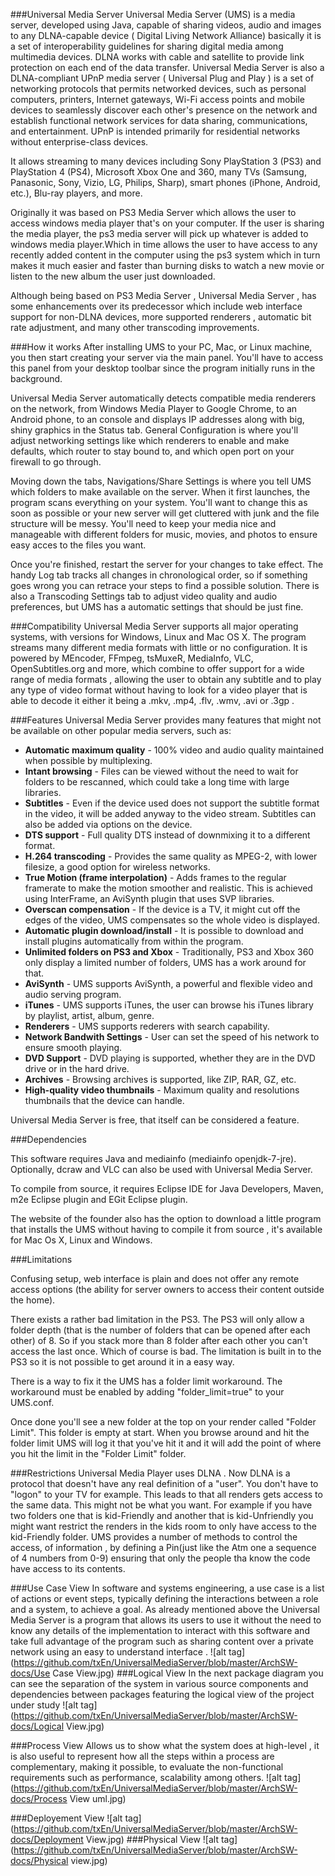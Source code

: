 
###Universal Media Server 
Universal Media Server (UMS) is a media server, developed using Java, capable of sharing  videos, audio and images to any DLNA-capable device ( Digital Living Network Alliance)  basically it is a set of interoperability guidelines for sharing digital media among multimedia devices. DLNA works with cable and satellite  to provide link protection on each end of the data transfer.
Universal Media Server is also a DLNA-compliant UPnP media server ( Universal Plug and Play ) is a set of networking protocols that permits networked devices, such as personal computers, printers, Internet gateways, Wi-Fi access points and mobile devices to seamlessly discover each other's presence on the network and establish functional network services for data sharing, communications, and entertainment. UPnP is intended primarily for residential networks without enterprise-class devices.

It allows streaming to many devices including Sony PlayStation 3 (PS3) and PlayStation 4 (PS4), Microsoft Xbox One and 360, many TVs (Samsung, Panasonic, Sony, Vizio, LG, Philips, Sharp), smart phones (iPhone, Android, etc.), Blu-ray players, and more.

Originally it was based on PS3 Media Server which allows the user to access windows media player that's on your computer. If the user is sharing the media player, the ps3 media server will pick up whatever is added to windows media player.Which in time allows the user to have access to any recently added content in the computer using the ps3 system which in turn makes it much easier and faster than burning disks to watch a new movie or listen to the new album the user just downloaded.

Although being based on PS3 Media Server , Universal Media Server , has some enhancements over its predecessor which include web interface support for non-DLNA devices, more supported renderers , automatic bit rate adjustment, and many other transcoding improvements.

###How it works
After installing UMS to your PC, Mac, or Linux machine, you then start creating your server via the main panel. You'll have to access this panel from your desktop toolbar since the program initially runs in the background.

Universal Media Server automatically detects compatible media renderers on the network, from Windows Media Player to Google Chrome, to an Android phone, to an console and displays IP addresses along with big, shiny graphics in the Status tab. General Configuration is where you'll adjust networking settings like which renderers to enable and make defaults, which router to stay bound to, and which open port on your firewall to go through.

Moving down the tabs, Navigations/Share Settings is where you tell UMS which folders to make available on the server. When it first launches, the program scans everything on your system. You'll want to change this as soon as possible or your new server will get cluttered with junk and the file structure will be messy. You'll need to keep your media nice and manageable with different folders for music, movies, and photos to ensure easy acces to the files you want.

Once you're finished, restart the server for your changes to take effect. The handy Log tab tracks all changes in chronological order, so if something goes wrong you can retrace your steps to find a possible solution. There is also a Transcoding Settings tab to adjust video quality and audio preferences, but  UMS has a automatic settings that should be just fine.

###Compatibility
Universal Media Server supports all major operating systems, with versions for Windows, Linux and Mac OS X. The program streams many different media formats with little or no configuration. It is powered by MEncoder, FFmpeg, tsMuxeR, MediaInfo, VLC, OpenSubtitles.org and more, which combine to offer support for a wide range of media formats , allowing the user to obtain any subtitle and to play any type of video format without having to look for a video player that is able to decode it either it being a .mkv, .mp4, .flv, .wmv, .avi or .3gp .

###Features
Universal Media Server provides many features that might not be available on other popular media servers, such as:  
* **Automatic maximum quality** - 100% video and audio quality maintained when possible by multiplexing.  
* **Intant browsing** - Files can be viewed without the need to wait for folders to be rescanned, which could take a long time with large libraries.  
* **Subtitles** - Even if the device used does not support the subtitle format in the video, it will be added anyway to the video stream. Subtitles can also be added via options on the device.  
* **DTS support** - Full quality DTS instead of downmixing it to a different format.  
* **H.264 transcoding** - Provides the same quality as MPEG-2, with lower filesize, a good option for wireless networks.  
* **True Motion (frame interpolation)** - Adds frames to the regular framerate to make the motion smoother and realistic. This is achieved using InterFrame, an AviSynth plugin that uses SVP libraries.  
* **Overscan compensation** - If the device is a TV, it might cut off the edges of the video, UMS compensates so the whole video is displayed.  
* **Automatic plugin download/install** - It is possible to download and install plugins automatically from within the program.  
* **Unlimited folders on PS3 and Xbox** - Traditionally, PS3 and Xbox 360 only display a limited number of folders, UMS has a work around for that.  
* **AviSynth** - UMS supports AviSynth, a powerful and flexible video and audio serving program.  
* **iTunes** - UMS supports iTunes, the user can browse his iTunes library by playlist, artist, album, genre.  
* **Renderers** - UMS supports rederers with search capability.  
* **Network Bandwith Settings** - User can set the speed of his network to ensure smooth playing.    
* **DVD Support** - DVD playing is supported, whether they are in the DVD drive or in the hard drive.    
* **Archives** - Browsing archives is supported, like ZIP, RAR, GZ, etc.  
* **High-quality video thumbnails** - Maximum quality and resolutions thumbnails that the device can handle.  

Universal Media Server is free, that itself can be considered a feature.

###Dependencies

This software requires Java and mediainfo (mediainfo openjdk-7-jre). Optionally, dcraw and VLC can also be used with Universal Media Server.

To compile from source, it requires Eclipse IDE for Java Developers, Maven, m2e Eclipse plugin and EGit Eclipse plugin.

The website of the founder also has the option to download a little program that installs the UMS without having to compile it from source , it's available for Mac Os X, Linux and Windows.

###Limitations

Confusing setup, web interface is plain and does not offer any remote access options (the ability for server owners to access their content outside the home).

There exists a rather bad limitation in the PS3. The PS3 will only allow a folder depth (that is the number of folders that can be opened after each other) of 8. So if you stack more than 8 folder after each other you can't access the last once. Which of course is bad. The limitation is built in to the PS3 so it is not possible to get around it in a easy way. 

There is a way to fix it the UMS has a folder limit workaround. The workaround must be enabled by adding "folder_limit=true" to your UMS.conf.

Once done you'll see a new folder at the top on your render called "Folder Limit". This folder is empty at start. When you browse around and hit the folder limit UMS will log it that you've hit it and it will add the point of where you hit the limit in the "Folder Limit" folder.

###Restrictions 
Universal Media Player uses DLNA . Now DLNA is a protocol that doesn't have any real definition of a "user". You don't have to "logon" to your TV for example. This leads to that all renders gets access to the same data. This might not be what you want. For example if you have two folders one that is kid-Friendly and another that is kid-Unfriendly you might want restrict the renders in the kids room to only have access to the kid-Friendly folder. UMS provides a number of methods to control the access, of information , by defining a Pin(just like the Atm one a sequence of 4 numbers from 0-9) ensuring that only the people tha know the code have access to its contents. 

###Use Case View
In software and systems engineering, a use case is a list of actions or event steps, typically defining the interactions between a role and a system, to achieve a goal.
As already mentioned above the Universal Media Server is a program that allows its users to use it without the need to know any details of the implementation to interact with this software and take full advantage of the program such as sharing content over a private network using an easy to understand interface .
![alt tag](https://github.com/txEn/UniversalMediaServer/blob/master/ArchSW-docs/Use Case View.jpg)
###Logical View
In the next package diagram you can see the separation of the system in various source components and dependencies between packages featuring the logical view of the project under study
![alt tag](https://github.com/txEn/UniversalMediaServer/blob/master/ArchSW-docs/Logical View.jpg)

###Process View
Allows us to show what the system does at high-level , it is also useful to represent how all the steps within a process are complementary, making it possible, to evaluate the non-functional requirements such as performance, scalability among others.
![alt tag](https://github.com/txEn/UniversalMediaServer/blob/master/ArchSW-docs/Process View uml.jpg)

###Deployement View
![alt tag](https://github.com/txEn/UniversalMediaServer/blob/master/ArchSW-docs/Deployment View.jpg)
###Physical View
![alt tag](https://github.com/txEn/UniversalMediaServer/blob/master/ArchSW-docs/Physical view.jpg)
